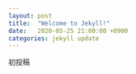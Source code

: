 ```yaml
---
layout: post
title:  "Welcome to Jekyll!"
date:   2020-05-25 21:00:00 +0900
categories: jekyll update
---
```


初投稿
